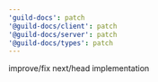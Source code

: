 ```yaml
---
'guild-docs': patch
'@guild-docs/client': patch
'@guild-docs/server': patch
'@guild-docs/types': patch
---
```


improve/fix next/head implementation
